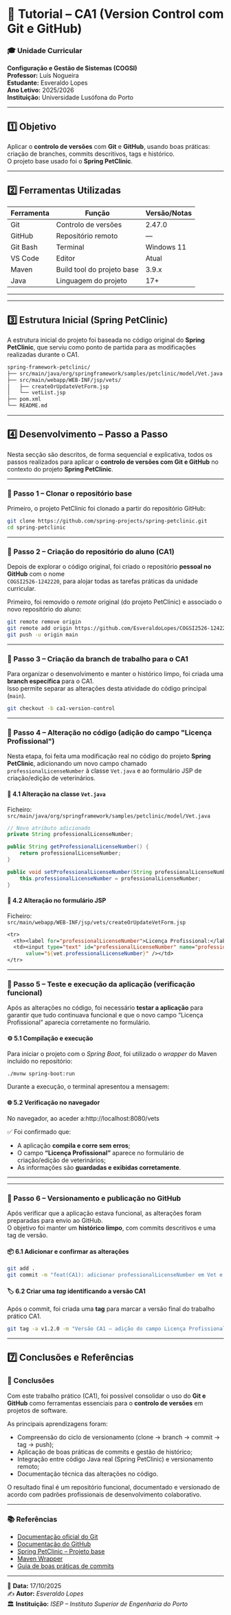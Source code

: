 # 🧾 Tutorial – CA1 (Version Control com Git e GitHub)

### 🎓 Unidade Curricular
**Configuração e Gestão de Sistemas (COGSI)**  
**Professor:** Luís Nogueira  
**Estudante:** Esveraldo Lopes  
**Ano Letivo:** 2025/2026  
**Instituição:** Universidade Lusófona do Porto  

---
## 1️⃣ Objetivo
Aplicar o **controlo de versões** com **Git** e **GitHub**, usando boas práticas: criação de branches, commits descritivos, tags e histórico.  
O projeto base usado foi o **Spring PetClinic**.

---

## 2️⃣ Ferramentas Utilizadas
| Ferramenta | Função | Versão/Notas |
|---|---|---|
| Git | Controlo de versões | 2.47.0 |
| GitHub | Repositório remoto | — |
| Git Bash | Terminal | Windows 11 |
| VS Code | Editor | Atual |
| Maven | Build tool do projeto base | 3.9.x |
| Java | Linguagem do projeto | 17+ |

---

---

## 3️⃣ Estrutura Inicial (Spring PetClinic)

A estrutura inicial do projeto foi baseada no código original do **Spring PetClinic**, que serviu como ponto de partida para as modificações realizadas durante o CA1.

```bash
spring-framework-petclinic/
├── src/main/java/org/springframework/samples/petclinic/model/Vet.java
├── src/main/webapp/WEB-INF/jsp/vets/
│   ├── createOrUpdateVetForm.jsp
│   └── vetList.jsp
├── pom.xml
└── README.md
```
---
## 4️⃣ Desenvolvimento – Passo a Passo

Nesta secção são descritos, de forma sequencial e explicativa, todos os passos realizados para aplicar o **controlo de versões com Git e GitHub** no contexto do projeto **Spring PetClinic**.

---
### 🔹 Passo 1 – Clonar o repositório base

Primeiro, o projeto PetClinic foi clonado a partir do repositório GitHub:

```bash
git clone https://github.com/spring-projects/spring-petclinic.git
cd spring-petclinic

```

---

### 🔹 Passo 2 – Criação do repositório do aluno (CA1)

Depois de explorar o código original, foi criado o repositório **pessoal no GitHub** com o nome  
`COGSI2526-1242220`, para alojar todas as tarefas práticas da unidade curricular.

Primeiro, foi removido o *remote* original (do projeto PetClinic) e associado o novo repositório do aluno:

```bash
git remote remove origin
git remote add origin https://github.com/EsveraldoLopes/COGSI2526-1242220.git
git push -u origin main
```
---

### 🔹 Passo 3 – Criação da branch de trabalho para o CA1

Para organizar o desenvolvimento e manter o histórico limpo, foi criada uma **branch específica** para o CA1.  
Isso permite separar as alterações desta atividade do código principal (`main`).

```bash
git checkout -b ca1-version-control
```

---

### 🔹 Passo 4 – Alteração no código (adição do campo "Licença Profissional")

Nesta etapa, foi feita uma modificação real no código do projeto **Spring PetClinic**, adicionando um novo campo chamado  
`professionalLicenseNumber` à classe `Vet.java` e ao formulário JSP de criação/edição de veterinários.

#### 🧩 4.1 Alteração na classe `Vet.java`

Ficheiro:  
`src/main/java/org/springframework/samples/petclinic/model/Vet.java`

```java
// Novo atributo adicionado
private String professionalLicenseNumber;

public String getProfessionalLicenseNumber() {
    return professionalLicenseNumber;
}

public void setProfessionalLicenseNumber(String professionalLicenseNumber) {
    this.professionalLicenseNumber = professionalLicenseNumber;
}
```
#### 🧩 4.2 Alteração no formulário JSP

Ficheiro:  
`src/main/webapp/WEB-INF/jsp/vets/createOrUpdateVetForm.jsp`

```jsp
<tr>
  <th><label for="professionalLicenseNumber">Licença Profissional:</label></th>
  <td><input type="text" id="professionalLicenseNumber" name="professionalLicenseNumber"
      value="${vet.professionalLicenseNumber}" /></td>
</tr>
```
---

### 🔹 Passo 5 – Teste e execução da aplicação (verificação funcional)

Após as alterações no código, foi necessário **testar a aplicação** para garantir que tudo continuava funcional e que o novo campo “Licença Profissional” aparecia corretamente no formulário.

#### ⚙️ 5.1 Compilação e execução

Para iniciar o projeto com o *Spring Boot*, foi utilizado o *wrapper* do Maven incluído no repositório:

```bash
./mvnw spring-boot:run
```
Durante a execução, o terminal apresentou a mensagem:


#### 🌐 5.2 Verificação no navegador

No navegador, ao aceder a:http://localhost:8080/vets


✅ Foi confirmado que:
- A aplicação **compila e corre sem erros**;
- O campo **“Licença Profissional”** aparece no formulário de criação/edição de veterinários;
- As informações são **guardadas e exibidas corretamente**.

---
---

### 🔹 Passo 6 – Versionamento e publicação no GitHub

Após verificar que a aplicação estava funcional, as alterações foram preparadas para envio ao GitHub.  
O objetivo foi manter um **histórico limpo**, com commits descritivos e uma tag de versão.

#### 📦 6.1 Adicionar e confirmar as alterações

```bash
git add .
git commit -m "feat(CA1): adicionar professionalLicenseNumber em Vet e no formulário JSP"
```
#### 🏷️ 6.2 Criar uma *tag* identificando a versão CA1

Após o commit, foi criada uma **tag** para marcar a versão final do trabalho prático CA1.

```bash
git tag -a v1.2.0 -m "Versão CA1 – adição do campo Licença Profissional"
```

---

## 7️⃣ Conclusões e Referências

### 🧩 Conclusões

Com este trabalho prático (CA1), foi possível consolidar o uso do **Git e GitHub** como ferramentas essenciais para o **controlo de versões** em projetos de software.

As principais aprendizagens foram:

- Compreensão do ciclo de versionamento (clone → branch → commit → tag → push);
- Aplicação de boas práticas de commits e gestão de histórico;
- Integração entre código Java real (Spring PetClinic) e versionamento remoto;
- Documentação técnica das alterações no código.

O resultado final é um repositório funcional, documentado e versionado de acordo com padrões profissionais de desenvolvimento colaborativo.

---

### 📚 Referências

- [Documentação oficial do Git](https://git-scm.com/doc)  
- [Documentação do GitHub](https://docs.github.com)  
- [Spring PetClinic – Projeto base](https://github.com/spring-projects/spring-petclinic)  
- [Maven Wrapper](https://maven.apache.org/wrapper/)  
- [Guia de boas práticas de commits](https://www.conventionalcommits.org/)

---

📅 **Data:** 17/10/2025  
✍️ **Autor:** *Esveraldo Lopes*  
🏛️ **Instituição:** *ISEP – Instituto Superior de Engenharia do Porto*

